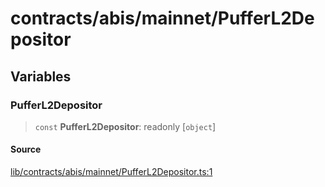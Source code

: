 # contracts/abis/mainnet/PufferL2Depositor

## Variables

### PufferL2Depositor

> `const` **PufferL2Depositor**: readonly [`object`]

#### Source

[lib/contracts/abis/mainnet/PufferL2Depositor.ts:1](https://github.com/PufferFinance/puffer-sdk/blob/7a9bc01f2fed6f42384fd85ca26fb87e35c34fd2/lib/contracts/abis/mainnet/PufferL2Depositor.ts#L1)
